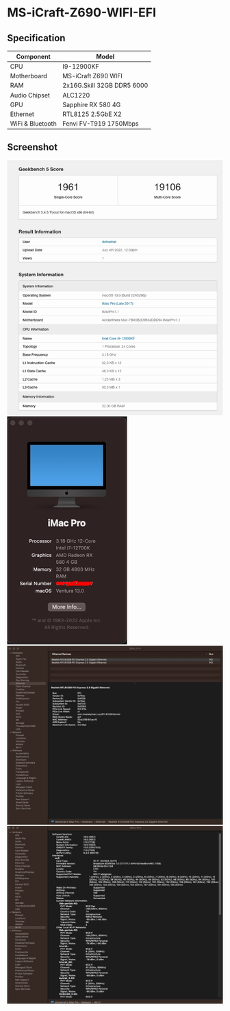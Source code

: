 # MS-iCraft-Z690-WIFI-EFI
## Specification

| **Component**    | **Model**                                 |
| ---------------- | ----------------------------------------- |
| CPU              | I9-12900KF                                |
| Motherboard      | MS-iCraft Z690 WIFI                       |
| RAM              | 2x16G.Skill 32GB DDR5 6000                |
| Audio Chipset    | ALC1220                                   |
| GPU              | Sapphire RX 580 4G                        |
| Ethernet         | RTL8125  2.5GbE X2                        |
| WiFi & Bluetooth | Fenvi FV-T919 1750Mbps                    |


## Screenshot
![Screenshot](resources/1656912631485.jpg)
![Screenshot](resources/abount.jpg)
![Screenshot](resources/1656912450129.jpg)
![Screenshot](resources/1656912462133.jpg)

